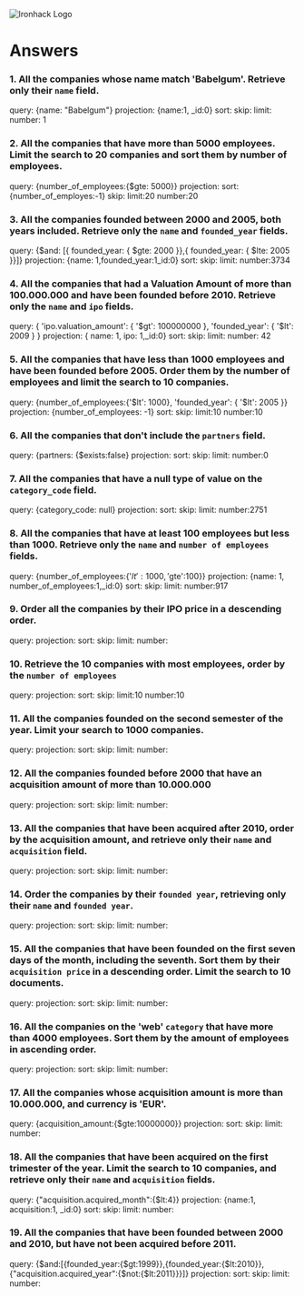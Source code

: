 ![Ironhack Logo](https://i.imgur.com/1QgrNNw.png)

# Answers



### 1. All the companies whose name match 'Babelgum'. Retrieve only their `name` field.

query: {name: "Babelgum"}
projection: {name:1, _id:0}
sort: 
skip: 
limit:
number: 1

### 2. All the companies that have more than 5000 employees. Limit the search to 20 companies and sort them by **number of employees**.


query: {number_of_employees:{$gte: 5000}}
projection: 
sort: {number_of_employes:-1}
skip: 
limit:20
number:20

### 3. All the companies founded between 2000 and 2005, both years included. Retrieve only the `name` and `founded_year` fields.

query: {$and: [{ founded_year: { $gte: 2000 }},{ founded_year: { $lte: 2005 }}]}
projection: {name: 1,founded_year:1_id:0}
sort: 
skip: 
limit:
number:3734

### 4. All the companies that had a Valuation Amount of more than 100.000.000 and have been founded before 2010. Retrieve only the `name` and `ipo` fields.

query: { 'ipo.valuation_amount': { '$gt': 100000000 }, 'founded_year': { '$lt': 2009 } }
projection: { name: 1, ipo: 1,_id:0}
sort: 
skip: 
limit:
number: 42

### 5. All the companies that have less than 1000 employees and have been founded before 2005. Order them by the number of employees and limit the search to 10 companies.

query: {number_of_employees:{'$lt': 1000}, 'founded_year': { '$lt': 2005 }}
projection: {number_of_employees: -1}
sort: 
skip: 
limit:10
number:10

### 6. All the companies that don't include the `partners` field.

query: {partners: {$exists:false}
projection: 
sort: 
skip: 
limit:
number:0

### 7. All the companies that have a null type of value on the `category_code` field.

query: {category_code: null}
projection: 
sort: 
skip: 
limit:
number:2751

### 8. All the companies that have at least 100 employees but less than 1000. Retrieve only the `name` and `number of employees` fields.

query: {number_of_employees:{'$lt':1000, '$gte':100}}
projection: {name: 1, number_of_employees:1,_id:0}
sort: 
skip: 
limit:
number:917

### 9. Order all the companies by their IPO price in a descending order.

query: 
projection: 
sort: 
skip: 
limit:
number:

### 10. Retrieve the 10 companies with most employees, order by the `number of employees`

query: 
projection: 
sort: 
skip: 
limit:10
number:10

### 11. All the companies founded on the second semester of the year. Limit your search to 1000 companies.

query: 
projection: 
sort: 
skip: 
limit:
number:

### 12. All the companies founded before 2000 that have an acquisition amount of more than 10.000.000

query: 
projection: 
sort: 
skip: 
limit:
number:

### 13. All the companies that have been acquired after 2010, order by the acquisition amount, and retrieve only their `name` and `acquisition` field.

query: 
projection: 
sort: 
skip: 
limit:
number:

### 14. Order the companies by their `founded year`, retrieving only their `name` and `founded year`.

query: 
projection: 
sort: 
skip: 
limit:
number:

### 15. All the companies that have been founded on the first seven days of the month, including the seventh. Sort them by their `acquisition price` in a descending order. Limit the search to 10 documents.

query: 
projection: 
sort: 
skip: 
limit:
number:

### 16. All the companies on the 'web' `category` that have more than 4000 employees. Sort them by the amount of employees in ascending order.

query: 
projection: 
sort: 
skip: 
limit:
number:

### 17. All the companies whose acquisition amount is more than 10.000.000, and currency is 'EUR'.

query: {acquisition_amount:{$gte:10000000}}
projection: 
sort: 
skip: 
limit:
number:

### 18. All the companies that have been acquired on the first trimester of the year. Limit the search to 10 companies, and retrieve only their `name` and `acquisition` fields.

query:  {"acquisition.acquired_month":{$lt:4}} 
projection: {name:1, acquisition:1, _id:0}
sort: 
skip: 
limit:
number:

### 19. All the companies that have been founded between 2000 and 2010, but have not been acquired before 2011.

query: {$and:[{founded_year:{$gt:1999}},{founded_year:{$lt:2010}}, {"acquisition.acquired_year":{$not:{$lt:2011}}}]}
projection: 
sort: 
skip: 
limit:
number:
